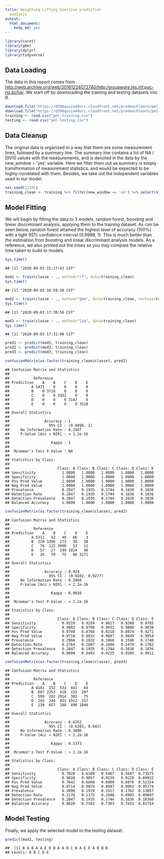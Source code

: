 ```yaml
---
title: Weighting Lifting Exercise prediction
  analysis
output:
  html_document:
    keep_md: yes
---
```



```r
library(caret)
library(gbm)
library(dplyr)
library(tidyverse)
```

## Data Loading
The data in this report comes from http://web.archive.org/web/20161224072740/http:/groupware.les.inf.puc-rio.br/har. We start off by downloading the training and testing datasets into R.


```r
download.file("https://d396qusza40orc.cloudfront.net/predmachlearn/pml-training.csv", destfile="pml-training.csv")
download.file("https://d396qusza40orc.cloudfront.net/predmachlearn/pml-testing.csv", destfile="pml-testing.csv")
training <- read.csv("pml-training.csv")
testing <- read.csv("pml-testing.csv")
```

## Data Cleanup
The original data is organized in a way that there are some measurement lines, followed by a summary line. The summary line contains a lot of NA / DIV!0 values with the measurements, and is denoted in the data by the new_window = 'yes' variable. Here we filter them out as summary is simply transformation of measurement statistics, and would be expected to be highly-correlated with them. Besides, we take out the independent variables used in our model.


```r
set.seed(12345)
training_clean <- training %>% filter(new_window == 'no') %>% select(starts_with("gyros"), starts_with("accel"), starts_with("magnet"), starts_with("classe")) 
```

## Model Fitting
We will begin by fitting the data to 3 models, random forest, boosting and linear discriminant analysis, applying them to the training dataset. As can be seen below, random forest attained the highest level of accuracy (100%) with a tight 95% confidence interval (0.9998, 1). This is much better than the estimation from boosting and linear discriminant analysis models. 
As a reference, we also printed out the times so you may compare the relative time taken to build to models.


```r
Sys.time()
```

```
## [1] "2020-09-03 15:27:42 CST"
```

```r
mod1 <- train(classe ~ ., method="rf", data=training_clean)
Sys.time()
```

```
## [1] "2020-09-03 16:59:30 CST"
```

```r
mod2 <- train(classe ~ ., method="gbm", data=training_clean, verbose=FALSE)
Sys.time()
```

```
## [1] "2020-09-03 17:30:56 CST"
```

```r
mod3 <- train(classe ~ ., method="lda", data=training_clean)
Sys.time()
```

```
## [1] "2020-09-03 17:31:08 CST"
```

```r
pred1 <- predict(mod1, training_clean)
pred2 <- predict(mod2, training_clean)
pred3 <- predict(mod3, training_clean)

confusionMatrix(as.factor(training_clean$classe), pred1)
```

```
## Confusion Matrix and Statistics
## 
##           Reference
## Prediction    A    B    C    D    E
##          A 5471    0    0    0    0
##          B    0 3718    0    0    0
##          C    0    0 3352    0    0
##          D    0    0    0 3147    0
##          E    0    0    0    0 3528
## 
## Overall Statistics
##                                      
##                Accuracy : 1          
##                  95% CI : (0.9998, 1)
##     No Information Rate : 0.2847     
##     P-Value [Acc > NIR] : < 2.2e-16  
##                                      
##                   Kappa : 1          
##                                      
##  Mcnemar's Test P-Value : NA         
## 
## Statistics by Class:
## 
##                      Class: A Class: B Class: C Class: D Class: E
## Sensitivity            1.0000   1.0000   1.0000   1.0000   1.0000
## Specificity            1.0000   1.0000   1.0000   1.0000   1.0000
## Pos Pred Value         1.0000   1.0000   1.0000   1.0000   1.0000
## Neg Pred Value         1.0000   1.0000   1.0000   1.0000   1.0000
## Prevalence             0.2847   0.1935   0.1744   0.1638   0.1836
## Detection Rate         0.2847   0.1935   0.1744   0.1638   0.1836
## Detection Prevalence   0.2847   0.1935   0.1744   0.1638   0.1836
## Balanced Accuracy      1.0000   1.0000   1.0000   1.0000   1.0000
```

```r
confusionMatrix(as.factor(training_clean$classe), pred2)
```

```
## Confusion Matrix and Statistics
## 
##           Reference
## Prediction    A    B    C    D    E
##          A 5311   42   49   66    3
##          B  229 3260  173   38   18
##          C   76  122 3090   53   11
##          D   57   27  199 2824   40
##          E   26   70   75   86 3271
## 
## Overall Statistics
##                                           
##                Accuracy : 0.924           
##                  95% CI : (0.9202, 0.9277)
##     No Information Rate : 0.2966          
##     P-Value [Acc > NIR] : < 2.2e-16       
##                                           
##                   Kappa : 0.9038          
##                                           
##  Mcnemar's Test P-Value : < 2.2e-16       
## 
## Statistics by Class:
## 
##                      Class: A Class: B Class: C Class: D Class: E
## Sensitivity            0.9319   0.9259   0.8617   0.9208   0.9785
## Specificity            0.9882   0.9708   0.9832   0.9800   0.9838
## Pos Pred Value         0.9708   0.8768   0.9218   0.8974   0.9272
## Neg Pred Value         0.9718   0.9832   0.9687   0.9849   0.9954
## Prevalence             0.2966   0.1832   0.1866   0.1596   0.1740
## Detection Rate         0.2764   0.1697   0.1608   0.1470   0.1702
## Detection Prevalence   0.2847   0.1935   0.1744   0.1638   0.1836
## Balanced Accuracy      0.9600   0.9483   0.9225   0.9504   0.9811
```

```r
confusionMatrix(as.factor(training_clean$classe), pred3)
```

```
## Confusion Matrix and Statistics
## 
##           Reference
## Prediction    A    B    C    D    E
##          A 4181  252  533  441   64
##          B  687 2253  418  153  207
##          C  599  282 2014  382   75
##          D  243  244  431 1912  317
##          E  239  657  288  498 1846
## 
## Overall Statistics
##                                          
##                Accuracy : 0.6352         
##                  95% CI : (0.6283, 0.642)
##     No Information Rate : 0.3096         
##     P-Value [Acc > NIR] : < 2.2e-16      
##                                          
##                   Kappa : 0.5373         
##                                          
##  Mcnemar's Test P-Value : < 2.2e-16      
## 
## Statistics by Class:
## 
##                      Class: A Class: B Class: C Class: D Class: E
## Sensitivity            0.7028   0.6109   0.5467   0.5647  0.73575
## Specificity            0.9028   0.9057   0.9139   0.9220  0.89932
## Pos Pred Value         0.7642   0.6060   0.6008   0.6076  0.52324
## Neg Pred Value         0.8714   0.9074   0.8947   0.9083  0.95774
## Prevalence             0.3096   0.1919   0.1917   0.1762  0.13057
## Detection Rate         0.2176   0.1172   0.1048   0.0995  0.09607
## Detection Prevalence   0.2847   0.1935   0.1744   0.1638  0.18360
## Balanced Accuracy      0.8028   0.7583   0.7303   0.7433  0.81754
```

## Model Testing
Finally, we apply the selected model to the testing dataset. 


```r
predict(mod1, testing)
```

```
##  [1] B A B A A E D B A A B C B A E E A B B B
## Levels: A B C D E
```
